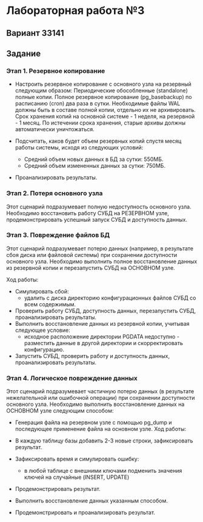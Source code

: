 # Лабораторная работа №3
## Вариант 33141
## Задание

### Этап 1. Резервное копирование
- Настроить резервное копирование с основного узла на резервный следующим образом:
Периодические обособленные (standalone) полные копии.
Полное резервное копирование (pg_basebackup) по расписанию (cron) два раза в сутки. Необходимые файлы WAL должны быть в составе полной копии, отдельно их не архивировать. Срок хранения копий на основной системе - 1 неделя, на резервной - 1 месяц. По истечении срока хранения, старые архивы должны автоматически уничтожаться.

- Подсчитать, каков будет объем резервных копий спустя месяц работы системы, исходя из следующих условий:
  - Средний объем новых данных в БД за сутки: 550МБ.
  - Средний объем измененных данных за сутки: 750МБ.
- Проанализировать результаты.
### Этап 2. Потеря основного узла
Этот сценарий подразумевает полную недоступность основного узла. Необходимо восстановить работу СУБД на РЕЗЕРВНОМ узле, продемонстрировать успешный запуск СУБД и доступность данных.

### Этап 3. Повреждение файлов БД
Этот сценарий подразумевает потерю данных (например, в результате сбоя диска или файловой системы) при сохранении доступности основного узла. Необходимо выполнить полное восстановление данных из резервной копии и перезапустить СУБД на ОСНОВНОМ узле.

Ход работы:

- Симулировать сбой:
  - удалить с диска директорию конфигурационных файлов СУБД со всем содержимым.
- Проверить работу СУБД, доступность данных, перезапустить СУБД, проанализировать результаты.
- Выполнить восстановление данных из резервной копии, учитывая следующее условие:
  - исходное расположение директории PGDATA недоступно - разместить данные в другой директории и скорректировать конфигурацию.
- Запустить СУБД, проверить работу и доступность данных, проанализировать результаты.
### Этап 4. Логическое повреждение данных
Этот сценарий подразумевает частичную потерю данных (в результате нежелательной или ошибочной операции) при сохранении доступности основного узла. Необходимо выполнить восстановление данных на ОСНОВНОМ узле следующим способом:

- Генерация файла на резервном узле с помощью pg_dump и последующее применение файла на основном узле.
Ход работы:

- В каждую таблицу базы добавить 2-3 новые строки, зафиксировать результат.
- Зафиксировать время и симулировать ошибку:
  - в любой таблице с внешними ключами подменить значения ключей на случайные (INSERT, UPDATE)
- Продемонстрировать результат.
- Выполнить восстановление данных указанным способом.
- Продемонстрировать и проанализировать результат.
